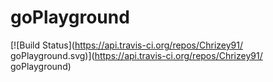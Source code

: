 # goPlayground


[![Build Status](https://api.travis-ci.org/repos/Chrizey91/
goPlayground.svg)](https://api.travis-ci.org/repos/Chrizey91/
goPlayground)
